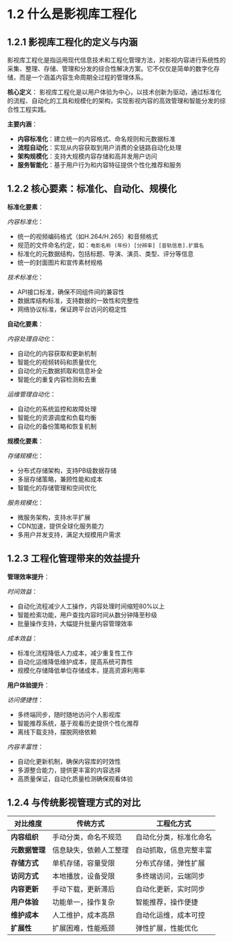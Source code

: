 # 1.2 什么是影视库工程化

## 1.2.1 影视库工程化的定义与内涵

影视库工程化是指运用现代信息技术和工程化管理方法，对影视内容进行系统性的采集、整理、存储、管理和分发的综合性解决方案。它不仅仅是简单的数字化存储，而是一个涵盖内容生命周期全过程的管理体系。

**核心定义**：
影视库工程化是以用户体验为中心，以技术创新为驱动，通过标准化的流程、自动化的工具和规模化的架构，实现影视内容的高效管理和智能分发的综合性工程实践。

**主要内涵**：
- **内容标准化**：建立统一的内容格式、命名规则和元数据标准
- **流程自动化**：实现从内容获取到用户消费的全链路自动化处理
- **架构规模化**：支持大规模内容存储和高并发用户访问
- **服务智能化**：基于用户行为和内容特征提供个性化推荐和服务

## 1.2.2 核心要素：标准化、自动化、规模化

**标准化要素**：

*内容标准化*：
- 统一的视频编码格式（如H.264/H.265）和音频格式
- 规范的文件命名约定，如：`电影名称 (年份) [分辨率] [音轨信息].扩展名`
- 标准化的元数据结构，包括标题、导演、演员、类型、评分等信息
- 统一的封面图片和宣传素材规格

*技术标准化*：
- API接口标准，确保不同组件间的兼容性
- 数据库结构标准，支持数据的一致性和完整性
- 网络协议标准，保证跨平台访问的稳定性

**自动化要素**：

*内容处理自动化*：
- 自动化的内容获取和更新机制
- 智能化的视频转码和质量优化
- 自动化的元数据抓取和信息补全
- 智能化的重复内容检测和去重

*运维管理自动化*：
- 自动化的系统监控和故障处理
- 智能化的资源调度和负载均衡
- 自动化的备份策略和恢复机制

**规模化要素**：

*存储规模化*：
- 分布式存储架构，支持PB级数据存储
- 多层存储策略，兼顾性能和成本
- 智能化的存储管理和空间优化

*服务规模化*：
- 微服务架构，支持水平扩展
- CDN加速，提供全球化服务能力
- 多用户并发支持，满足大规模用户需求

## 1.2.3 工程化管理带来的效益提升

**管理效率提升**：

*时间效益*：
- 自动化流程减少人工操作，内容处理时间缩短80%以上
- 智能检索功能，用户查找内容时间从数分钟降至秒级
- 批量操作支持，大幅提升批量内容管理效率

*成本效益*：
- 标准化流程降低人力成本，减少重复性工作
- 自动化运维降低维护成本，提高系统可靠性
- 规模化存储降低单位存储成本，提高资源利用率

**用户体验提升**：

*访问便捷性*：
- 多终端同步，随时随地访问个人影视库
- 智能推荐系统，基于观看历史提供个性化推荐
- 离线下载支持，摆脱网络依赖

*内容丰富性*：
- 自动化更新机制，确保内容库的时效性
- 多源整合能力，提供更丰富的内容选择
- 高质量保证，自动化质量检测确保观看体验

## 1.2.4 与传统影视管理方式的对比

| 对比维度 | 传统方式 | 工程化方式 |
|---------|---------|-----------|
| **内容组织** | 手动分类，命名不规范 | 自动化分类，标准化命名 |
| **元数据管理** | 信息缺失，依赖人工整理 | 自动抓取，信息完整丰富 |
| **存储方式** | 单机存储，容量受限 | 分布式存储，弹性扩展 |
| **访问方式** | 本地播放，设备受限 | 多终端访问，云端同步 |
| **内容更新** | 手动下载，更新滞后 | 自动化更新，实时同步 |
| **用户体验** | 功能单一，操作复杂 | 智能推荐，操作便捷 |
| **维护成本** | 人工维护，成本高昂 | 自动化运维，成本可控 |
| **扩展性** | 扩展困难，性能瓶颈 | 弹性扩展，性能优化 |